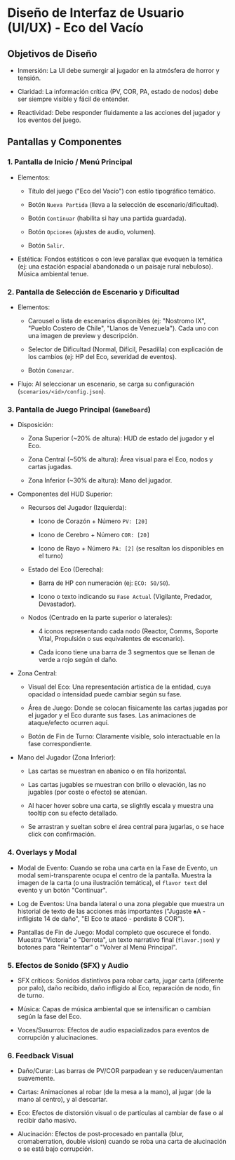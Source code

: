 
Diseño de Interfaz de Usuario (UI/UX) - Eco del Vacío
=====================================================

Objetivos de Diseño
-------------------

-   Inmersión: La UI debe sumergir al jugador en la atmósfera de horror y tensión.

-   Claridad: La información crítica (PV, COR, PA, estado de nodos) debe ser siempre visible y fácil de entender.

-   Reactividad: Debe responder fluidamente a las acciones del jugador y los eventos del juego.

Pantallas y Componentes
-----------------------

### 1\. Pantalla de Inicio / Menú Principal

-   Elementos:

    -   Título del juego ("Eco del Vacío") con estilo tipográfico temático.

    -   Botón `Nueva Partida` (lleva a la selección de escenario/dificultad).

    -   Botón `Continuar` (habilita si hay una partida guardada).

    -   Botón `Opciones` (ajustes de audio, volumen).

    -   Botón `Salir`.

-   Estética: Fondos estáticos o con leve parallax que evoquen la temática (ej: una estación espacial abandonada o un paisaje rural nebuloso). Música ambiental tenue.

### 2\. Pantalla de Selección de Escenario y Dificultad

-   Elementos:

    -   Carousel o lista de escenarios disponibles (ej: "Nostromo IX", "Pueblo Costero de Chile", "Llanos de Venezuela"). Cada uno con una imagen de preview y descripción.

    -   Selector de Dificultad (Normal, Difícil, Pesadilla) con explicación de los cambios (ej: HP del Eco, severidad de eventos).

    -   Botón `Comenzar`.

-   Flujo: Al seleccionar un escenario, se carga su configuración (`scenarios/<id>/config.json`).

### 3\. Pantalla de Juego Principal (`GameBoard`)

-   Disposición:

    -   Zona Superior (~20% de altura): HUD de estado del jugador y el Eco.

    -   Zona Central (~50% de altura): Área visual para el Eco, nodos y cartas jugadas.

    -   Zona Inferior (~30% de altura): Mano del jugador.

-   Componentes del HUD Superior:

    -   Recursos del Jugador (Izquierda):

        -   Icono de Corazón + Número `PV: [20]`

        -   Icono de Cerebro + Número `COR: [20]`

        -   Icono de Rayo + Número `PA: [2]` (se resaltan los disponibles en el turno)

    -   Estado del Eco (Derecha):

        -   Barra de HP con numeración (ej: `ECO: 50/50`).

        -   Icono o texto indicando su `Fase Actual` (Vigilante, Predador, Devastador).

    -   Nodos (Centrado en la parte superior o laterales):

        -   4 iconos representando cada nodo (Reactor, Comms, Soporte Vital, Propulsión o sus equivalentes de escenario).

        -   Cada icono tiene una barra de 3 segmentos que se llenan de verde a rojo según el daño.

-   Zona Central:

    -   Visual del Eco: Una representación artística de la entidad, cuya opacidad o intensidad puede cambiar según su fase.

    -   Área de Juego: Donde se colocan físicamente las cartas jugadas por el jugador y el Eco durante sus fases. Las animaciones de ataque/efecto ocurren aquí.

    -   Botón de Fin de Turno: Claramente visible, solo interactuable en la fase correspondiente.

-   Mano del Jugador (Zona Inferior):

    -   Las cartas se muestran en abanico o en fila horizontal.

    -   Las cartas jugables se muestran con brillo o elevación, las no jugables (por coste o efecto) se atenúan.

    -   Al hacer hover sobre una carta, se slightly escala y muestra una tooltip con su efecto detallado.

    -   Se arrastran y sueltan sobre el área central para jugarlas, o se hace click con confirmación.

### 4\. Overlays y Modal

-   Modal de Evento: Cuando se roba una carta en la Fase de Evento, un modal semi-transparente ocupa el centro de la pantalla. Muestra la imagen de la carta (o una ilustración temática), el `flavor text` del evento y un botón "Continuar".

-   Log de Eventos: Una banda lateral o una zona plegable que muestra un historial de texto de las acciones más importantes ("Jugaste ♠A - infligiste 14 de daño", "El Eco te atacó - perdiste 8 COR").

-   Pantallas de Fin de Juego: Modal completo que oscurece el fondo. Muestra "Victoria" o "Derrota", un texto narrativo final (`flavor.json`) y botones para "Reintentar" o "Volver al Menú Principal".

### 5\. Efectos de Sonido (SFX) y Audio

-   SFX críticos: Sonidos distintivos para robar carta, jugar carta (diferente por palo), daño recibido, daño infligido al Eco, reparación de nodo, fin de turno.

-   Música: Capas de música ambiental que se intensifican o cambian según la fase del Eco.

-   Voces/Susurros: Efectos de audio espacializados para eventos de corrupción y alucinaciones.

### 6\. Feedback Visual

-   Daño/Curar: Las barras de PV/COR parpadean y se reducen/aumentan suavemente.

-   Cartas: Animaciones al robar (de la mesa a la mano), al jugar (de la mano al centro), y al descartar.

-   Eco: Efectos de distorsión visual o de partículas al cambiar de fase o al recibir daño masivo.

-   Alucinación: Efectos de post-procesado en pantalla (blur, cromaberration, double vision) cuando se roba una carta de alucinación o se está bajo corrupción.